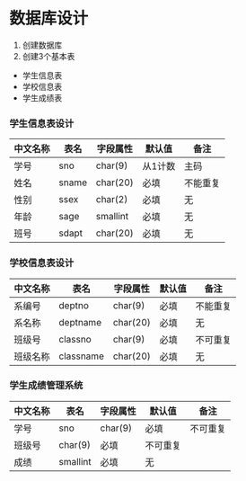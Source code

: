 # 数据库设计
1. 创建数据库
2. 创建3个基本表
* 学生信息表
* 学校信息表
* 学生成绩表


### 学生信息表设计
| 中文名称 |表名|字段属性|默认值|备注|  
| -------|---|-------|-----|----|
| 学号|sno|char(9)|从1计数|主码|
| 姓名|sname|char(20)|必填|不能重复|
| 性别|ssex|char(2)|必填|无|
| 年龄|sage|smallint|必填|无|
| 班号|sdapt|char(20)|必填|无|

### 学校信息表设计
| 中文名称 |表名|字段属性|默认值|备注|
|---------|----|-------|-----|---|
|系编号|deptno|char(9)|必填|不能重复|
|系名称|deptname|char(20)|必填|无|
|班级号|classno|char(9)|必填|不可重复|
|班级名称|classname|char(20)|必填|无|

### 学生成绩管理系统
|中文名称|表名|字段属性|默认值|备注|
|-------|----|------|-----|----|
|学号|sno|char(9)|必填|不可重复|
|班级号|char(9)|必填|不可重复|
|成绩|smallint|必填|无|

